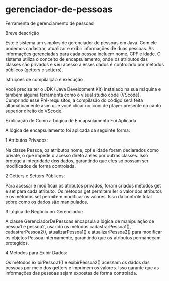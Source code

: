 # gerenciador-de-pessoas
Ferramenta de gerenciamento de pessoas!

Breve descrição

Este é sistema um simples de gerenciador de pessoas em Java. Com ele podemos cadastrar, atualizar e exibir informações de duas pessoas. As informações gerenciadas para cada pessoa incluem nome, CPF e idade. O sistema utiliza o conceito de encapsulamento, onde os atributos das classes são privados e seu acesso a esses dados é controlado por métodos públicos (getters e setters).

Istruções de compilalção e execução

Você precisa ter o JDK (Java Development Kit) instalado na sua máquina e tambem alguma ferramenta como o visual studio code (VScode). Cumprindo esse Pré-requisitos, a compilasão do código será feita altamaticamente asim que você clicar no íconi de player presente no canto superior direito do VScode.

Explicação de Como a Lógica de Encapsulamento Foi Aplicada

A lógica de encapsulamento foi aplicada da seguinte forma:

1 Atributos Privados:

Na classe Pessoa, os atributos nome, cpf e idade foram declarados como private, o que impede o acesso direto a eles por outras classes. Isso protege a integridade dos dados, garantindo que eles só possam ser modificados de forma controlada.

2 Getters e Setters Públicos:

Para acessar e modificar os atributos privados, foram criados métodos get e set para cada atributo. Os métodos get permitem ler o valor dos atributos e os métodos set permitem modificar os valores. Isso dá controle total sobre como os dados são manipulados.

3 Lógica de Negócio no Gerenciador:

A classe GerenciadorDePessoas encapsula a lógica de manipulação de pessoa1 e pessoa2, usando os métodos cadastrarPessoa1(), cadastrarPessoa2(), atualizarPessoa1() e atualizarPessoa2() para modificar os objetos Pessoa internamente, garantindo que os atributos permaneçam protegidos.

4 Métodos para Exibir Dados:

Os métodos exibirPessoa1() e exibirPessoa2() acessam os dados das pessoas por meio dos getters e imprimem os valores. Isso garante que as informações das pessoas sejam expostas de forma controlada.